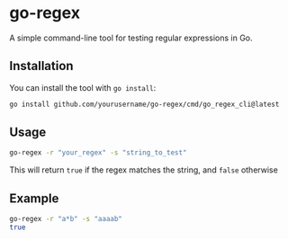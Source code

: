 # go-regex
A simple command-line tool for testing regular expressions in Go.

## Installation

You can install the tool with `go install`:

```bash
go install github.com/yourusername/go-regex/cmd/go_regex_cli@latest
```

## Usage
```bash
go-regex -r "your_regex" -s "string_to_test"
```
This will return `true` if the regex matches the string, and `false` otherwise

## Example
```bash
go-regex -r "a*b" -s "aaaab"
true
```
